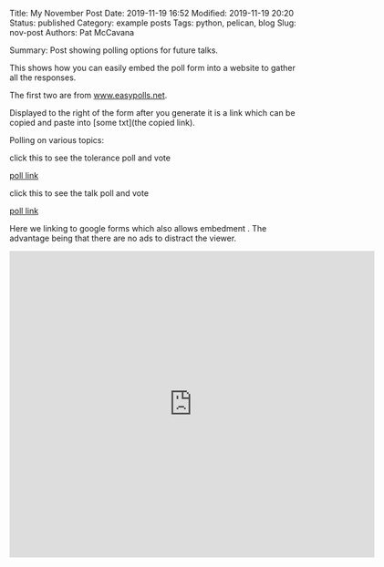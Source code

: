 Title: My November Post
Date: 2019-11-19 16:52
Modified: 2019-11-19 20:20
Status: published
Category: example posts
Tags: python, pelican, blog
Slug: nov-post
Authors: Pat McCavana


Summary: Post showing polling options for future talks.

This shows how you can easily embed the poll form into a website
to gather all the responses.

The first two are from www.easypolls.net.

Displayed to the right of the form after you generate it is a link which
can be copied and paste into [some txt](the copied link).

Polling on various topics:

click this to see the tolerance poll and vote

[poll link](http://www.easypolls.net/poll.html?p=5dd3ce55e4b068952e510d19)

click this to see the talk poll and vote

[poll link](http://www.easypolls.net/poll.html?p=5dd3dd3ae4b068952e510d55)

Here we linking to google forms which also allows embedment .
The advantage being that there are no ads to distract the viewer.

<iframe src="https://docs.google.com/forms/d/e/1FAIpQLSeTYUaYqrUGWqjcPu7HrWZFgA3vuRd0CTEYuP7bNTpLLCIqyg/viewform?embedded=true" width="640" height="538" frameborder="0" marginheight="0" marginwidth="0">Loading…</iframe>